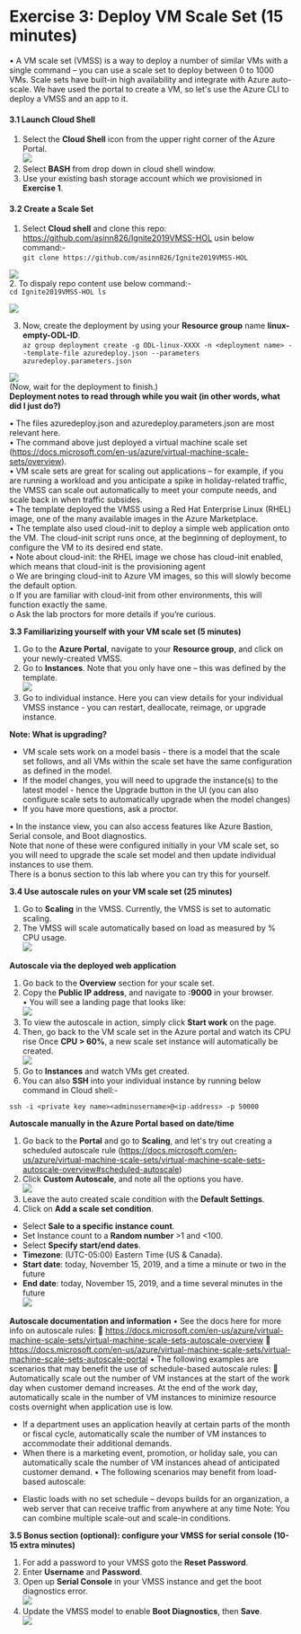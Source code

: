 # Exercise 3: Deploy VM Scale Set (15 minutes)

•	A VM scale set (VMSS) is a way to deploy a number of similar VMs with a single command – you can use a scale set to deploy between 0 to 1000 VMs. Scale sets have built-in high availability and integrate with Azure auto-scale. We have used the portal to create a VM, so let's use the Azure CLI to deploy a VMSS and an app to it.<br/>

#### 3.1 Launch Cloud Shell

1. Select the **Cloud Shell** icon from the upper right corner of the Azure Portal.<br/>
<img src="images/azureclisign.png"/><br/>
2. Select **BASH** from drop down in cloud shell window.<br/>
3. Use your existing bash storage account which we provisioned in **Exercise 1**.<br/>
#### 3.2 Create a Scale Set

1. Select **Cloud shell** and clone this repo: https://github.com/asinn826/Ignite2019VMSS-HOL usin below command:-<br/>
``git clone https://github.com/asinn826/Ignite2019VMSS-HOL
``

<img src="images/1.png"/><br/>
2. To dispaly repo content use below command:-<br/>
``
cd Ignite2019VMSS-HOL
ls
``

<img src="images/1.png"/><br/>

3. Now, create the deployment by using your **Resource group** name **linux-empty-ODL-ID**.<br/>
``
az group deployment create -g ODL-linux-XXXX -n <deployment name> --template-file azuredeploy.json --parameters azuredeploy.parameters.json 
``

<img src="images/1.png"/><br/>
(Now, wait for the deployment to finish.)<br/>
**Deployment notes to read through while you wait (in other words, what did I just do?)**

•	The files azuredeploy.json and azuredeploy.parameters.json are most relevant here.<br/>
•	The command above just deployed a virtual machine scale set (https://docs.microsoft.com/en-us/azure/virtual-machine-scale-sets/overview).<br/> 
•	VM scale sets are great for scaling out applications – for example, if you are running a workload and you anticipate a spike in holiday-related traffic, the VMSS can scale out automatically to meet your compute needs, and scale back in when traffic subsides.<br/>
•	The template deployed the VMSS using a Red Hat Enterprise Linux (RHEL) image, one of the many available images in the Azure Marketplace.<br/>
•	The template also used cloud-init to deploy a simple web application onto the VM. The cloud-init script runs once, at the beginning of deployment, to configure the VM to its desired end state.<br/>
•	Note about cloud-init: the RHEL image we chose has cloud-init enabled, which means that cloud-init is the provisioning agent<br/>
o	We are bringing cloud-init to Azure VM images, so this will slowly become the default option.<br/>
o	If you are familiar with cloud-init from other environments, this will function exactly the same.<br/>
o	Ask the lab proctors for more details if you’re curious.<br/>

**3.3 Familiarizing yourself with your VM scale set (5 minutes)**

1. Go to the **Azure Portal**, navigate to your **Resource group**, and click on your newly-created VMSS.<br/>
2. Go to **Instances**. Note that you only have one – this was defined by the template.<br/>
<img src="images/1.png"/><br/>
3. Go to individual instance. Here you can view details for your individual VMSS instance - you can restart, deallocate, reimage, or upgrade instance.<br/>

**Note: What is upgrading?**

- VM scale sets work on a model basis - there is a model that the scale set follows, and all VMs within the scale set have the same configuration as defined in the model.<br/>
- If the model changes, you will need to upgrade the instance(s) to the latest model - hence the Upgrade button in the UI (you can also configure scale sets to automatically upgrade when the model changes)<br/>
- If you have more questions, ask a proctor.<br/>

•	In the instance view, you can also access features like Azure Bastion, Serial console, and Boot diagnostics.<br/>
Note that none of these were configured initially in your VM scale set, so you will need to upgrade the scale set model and then update individual instances to use them.<br/>
There is a bonus section to this lab where you can try this for yourself.<br/>

**3.4 Use autoscale rules on your VM scale set (25 minutes)**
1. Go to **Scaling** in the VMSS. Currently, the VMSS is set to automatic scaling.<br/>
2. The VMSS will scale automatically based on load as measured by % CPU usage.<br/>
<img src="images/2.png"/><br/>

**Autoscale via the deployed web application**

1. Go back to the **Overview** section for your scale set.<br/>
2. Copy the **Public IP address**, and navigate to **<ip-address>:9000** in your browser.<br/>
  •	You will see a landing page that looks like:<br/>
  <img src="images/2.png"/> <br/>
3. To view the autoscale in action, simply click **Start work** on the page.<br/>
4. Then, go back to the VM scale set in the Azure portal and watch its CPU rise Once **CPU > 60%**, a new scale set instance will automatically be created.<br/>
<img src="images/3.png"/><br/>
5. Go to **Instances** and watch VMs get created.
6. You can also **SSH** into your individual instance by running below command in Cloud shell:-<br/>
  
 ``
 ssh -i <private key name><adminusername>@<ip-address> -p 50000
 ``
 
**Autoscale manually in the Azure Portal based on date/time**

1. Go back to the **Portal** and go to **Scaling**, and let's try out creating a scheduled autoscale rule (https://docs.microsoft.com/en-us/azure/virtual-machine-scale-sets/virtual-machine-scale-sets-autoscale-overview#scheduled-autoscale)
2. Click **Custom Autoscale**, and note all the options you have.<br/>
<img src="images/4.png"/><br/>
3. Leave the auto created scale condition with the **Default Settings**.<br/>
4. Click on **Add a scale set condition**.<br/>
- Select **Sale to a specific instance count**.<br/>
- Set Instance count to a **Random number** >1 and <100.<br/>
- Select **Specify start/end dates**.<br/>
- **Timezone**: (UTC-05:00) Eastern Time (US & Canada).<br/>
- **Start date**: today, November 15, 2019, and a time a minute or two in the future<br/>
- **End date**: today, November 15, 2019, and a time several minutes in the future<br/>
<img src="images/5.png"/><br/>

**Autoscale documentation and information**
•	See the docs here for more info on autoscale rules: 
	https://docs.microsoft.com/en-us/azure/virtual-machine-scale-sets/virtual-machine-scale-sets-autoscale-overview
	https://docs.microsoft.com/en-us/azure/virtual-machine-scale-sets/virtual-machine-scale-sets-autoscale-portal
•	The following examples are scenarios that may benefit the use of schedule-based autoscale rules:
	Automatically scale out the number of VM instances at the start of the work day when customer demand increases. At the end of the work day, automatically scale in the number of VM instances to minimize resource costs overnight when application use is low.
* If a department uses an application heavily at certain parts of the month or fiscal cycle, automatically scale the number of VM instances to accommodate their additional demands.
* When there is a marketing event, promotion, or holiday sale, you can automatically scale the number of VM instances ahead of anticipated customer demand.
•	The following scenarios may benefit from load-based autoscale:
- Elastic loads with no set schedule – devops builds for an organization, a web server that can receive traffic from anywhere at any time
 Note: You can combine multiple scale-out and scale-in conditions.

**3.5 Bonus section (optional): configure your VMSS for serial console (10-15 extra minutes)**

1. For add a password to your VMSS goto the **Reset Password**.<br/>
2. Enter **Username** and **Password**.<br/>
3. Open up **Serial Console** in your VMSS instance and get the boot diagnostics error.<br/>
<img src="images/6.png"/><br/>
4. Update the VMSS model to enable **Boot Diagnostics**, then **Save**.<br/>
<img src="images/7.png"/><br/>

 


